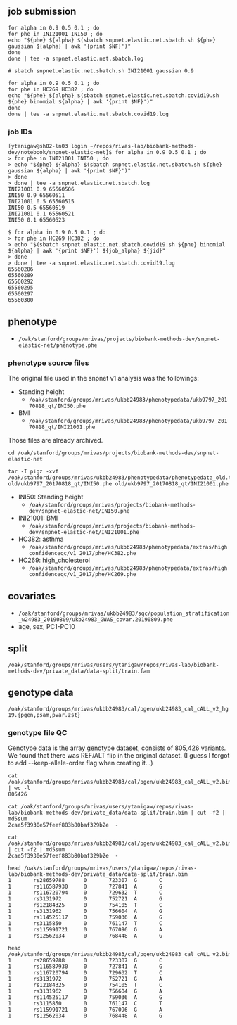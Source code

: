 
## job submission

```{bash}
for alpha in 0.9 0.5 0.1 ; do
for phe in INI21001 INI50 ; do
echo "${phe} ${alpha} $(sbatch snpnet.elastic.net.sbatch.sh ${phe} gaussian ${alpha} | awk '{print $NF}')"
done
done | tee -a snpnet.elastic.net.sbatch.log

# sbatch snpnet.elastic.net.sbatch.sh INI21001 gaussian 0.9
```

```{bash}
for alpha in 0.9 0.5 0.1 ; do
for phe in HC269 HC382 ; do
echo "${phe} ${alpha} $(sbatch snpnet.elastic.net.sbatch.covid19.sh ${phe} binomial ${alpha} | awk '{print $NF}')"
done
done | tee -a snpnet.elastic.net.sbatch.covid19.log
```

### job IDs

```
[ytanigaw@sh02-ln03 login ~/repos/rivas-lab/biobank-methods-dev/notebook/snpnet-elastic-net]$ for alpha in 0.9 0.5 0.1 ; do
> for phe in INI21001 INI50 ; do
> echo "${phe} ${alpha} $(sbatch snpnet.elastic.net.sbatch.sh ${phe} gaussian ${alpha} | awk '{print $NF}')"
> done
> done | tee -a snpnet.elastic.net.sbatch.log
INI21001 0.9 65560506
INI50 0.9 65560511
INI21001 0.5 65560515
INI50 0.5 65560519
INI21001 0.1 65560521
INI50 0.1 65560523
```

```{bash}
$ for alpha in 0.9 0.5 0.1 ; do
> for phe in HC269 HC382 ; do
> echo "$(sbatch snpnet.elastic.net.sbatch.covid19.sh ${phe} binomial ${alpha} | awk '{print $NF}') ${job_alpha} ${jid}"
> done
> done | tee -a snpnet.elastic.net.sbatch.covid19.log
65560286
65560289
65560292
65560295
65560297
65560300
```

## phenotype

- `/oak/stanford/groups/mrivas/projects/biobank-methods-dev/snpnet-elastic-net/phenotype.phe`

### phenotype source files

The original file used in the snpnet v1 analysis was the followings:

- Standing height
  - `/oak/stanford/groups/mrivas/ukbb24983/phenotypedata/ukb9797_20170818_qt/INI50.phe`
- BMI
  - `/oak/stanford/groups/mrivas/ukbb24983/phenotypedata/ukb9797_20170818_qt/INI21001.phe`

Those files are already archived.

```{bash}
cd /oak/stanford/groups/mrivas/projects/biobank-methods-dev/snpnet-elastic-net

tar -I pigz -xvf /oak/stanford/groups/mrivas/ukbb24983/phenotypedata/phenotypedata_old.tar.gz old/ukb9797_20170818_qt/INI50.phe old/ukb9797_20170818_qt/INI21001.phe
```

- INI50: Standing height
  - `/oak/stanford/groups/mrivas/projects/biobank-methods-dev/snpnet-elastic-net/INI50.phe`
- INI21001: BMI
  - `/oak/stanford/groups/mrivas/projects/biobank-methods-dev/snpnet-elastic-net/INI21001.phe`
- HC382: asthma
  - `/oak/stanford/groups/mrivas/ukbb24983/phenotypedata/extras/highconfidenceqc/v1_2017/phe/HC382.phe`
- HC269: high_cholesterol
  - `/oak/stanford/groups/mrivas/ukbb24983/phenotypedata/extras/highconfidenceqc/v1_2017/phe/HC269.phe`

## covariates

- `/oak/stanford/groups/mrivas/ukbb24983/sqc/population_stratification_w24983_20190809/ukb24983_GWAS_covar.20190809.phe`
- age, sex, PC1-PC10

## split

`/oak/stanford/groups/mrivas/users/ytanigaw/repos/rivas-lab/biobank-methods-dev/private_data/data-split/train.fam`

## genotype data

`/oak/stanford/groups/mrivas/ukbb24983/cal/pgen/ukb24983_cal_cALL_v2_hg19.{pgen,psam,pvar.zst}`

### genotype file QC

Genotype data is the array genotype dataset, consists of 805,426 variants.
We found that there was REF/ALT flip in the original dataset.
(I guess I forgot to add --keep-allele-order flag when creating it...)

```{bash}
cat /oak/stanford/groups/mrivas/ukbb24983/cal/pgen/ukb24983_cal_cALL_v2.bim | wc -l
805426

cat /oak/stanford/groups/mrivas/users/ytanigaw/repos/rivas-lab/biobank-methods-dev/private_data/data-split/train.bim | cut -f2 | md5sum
2cae5f3930e57feef883b80baf329b2e  -

cat /oak/stanford/groups/mrivas/ukbb24983/cal/pgen/ukb24983_cal_cALL_v2.bim | cut -f2 | md5sum
2cae5f3930e57feef883b80baf329b2e  -

head /oak/stanford/groups/mrivas/users/ytanigaw/repos/rivas-lab/biobank-methods-dev/private_data/data-split/train.bim
1       rs28659788      0       723307  G       C
1       rs116587930     0       727841  A       G
1       rs116720794     0       729632  T       C
1       rs3131972       0       752721  A       G
1       rs12184325      0       754105  T       C
1       rs3131962       0       756604  A       G
1       rs114525117     0       759036  A       G
1       rs3115850       0       761147  T       C
1       rs115991721     0       767096  G       A
1       rs12562034      0       768448  A       G

head /oak/stanford/groups/mrivas/ukbb24983/cal/pgen/ukb24983_cal_cALL_v2.bim
1       rs28659788      0       723307  G       C
1       rs116587930     0       727841  A       G
1       rs116720794     0       729632  T       C
1       rs3131972       0       752721  G       A
1       rs12184325      0       754105  T       C
1       rs3131962       0       756604  G       A
1       rs114525117     0       759036  A       G
1       rs3115850       0       761147  C       T
1       rs115991721     0       767096  G       A
1       rs12562034      0       768448  A       G
```
